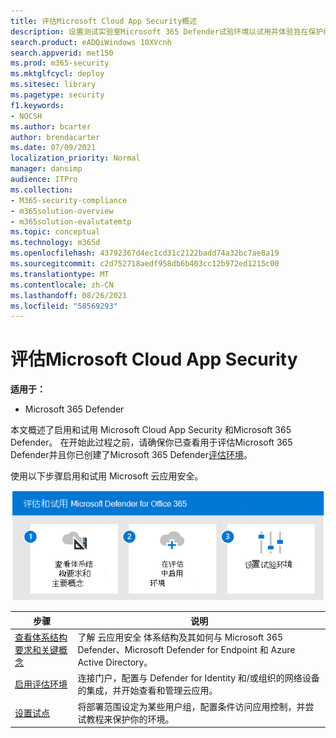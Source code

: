 ```yaml
---
title: 评估Microsoft Cloud App Security概述
description: 设置测试实验室Microsoft 365 Defender试验环境以试用并体验旨在保护组织中设备、标识、数据和应用程序的安全解决方案的步骤。
search.product: eADQiWindows 10XVcnh
search.appverid: met150
ms.prod: m365-security
ms.mktglfcycl: deploy
ms.sitesec: library
ms.pagetype: security
f1.keywords:
- NOCSH
ms.author: bcarter
author: brendacarter
ms.date: 07/09/2021
localization_priority: Normal
manager: dansimp
audience: ITPro
ms.collection:
- M365-security-compliance
- m365solution-overview
- m365solution-evalutatemtp
ms.topic: conceptual
ms.technology: m365d
ms.openlocfilehash: 43792367d4ec1cd31c2122badd74a32bc7ae8a19
ms.sourcegitcommit: c2d752718aedf958db6b403cc12b972ed1215c00
ms.translationtype: MT
ms.contentlocale: zh-CN
ms.lasthandoff: 08/26/2021
ms.locfileid: "58569293"
---
```

# <a name="evaluate-microsoft-cloud-app-security"></a>评估Microsoft Cloud App Security

**适用于：**
- Microsoft 365 Defender


本文概述了启用和试用 Microsoft Cloud App Security 和Microsoft 365 Defender。 在开始此过程之前，请确保你已查看用于评估Microsoft 365 Defender并且你已创建了Microsoft 365 Defender[](eval-overview.md)[评估环境](eval-create-eval-environment.md)。 
<br>

使用以下步骤启用和试用 Microsoft 云应用安全。

![将 Microsoft Defender for Office添加到 Defender 评估环境的步骤。](../../media/defender/m365-defender-office-eval-steps.png)



|步骤  |说明  |
|---------|---------|
|[查看体系结构要求和关键概念](eval-defender-mcas-architecture.md)    | 了解 云应用安全 体系结构及其如何与 Microsoft 365 Defender、Microsoft Defender for Endpoint 和 Azure Active Directory。        |
|[启用评估环境](eval-defender-mcas-enable-eval.md)     | 连接门户，配置与 Defender for Identity 和/或组织的网络设备的集成，并开始查看和管理云应用。         |
|[设置试点 ](eval-defender-mcas-pilot.md)    | 将部署范围设定为某些用户组，配置条件访问应用控制，并尝试教程来保护你的环境。       |



